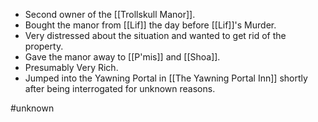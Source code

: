 - Second owner of the [[Trollskull Manor]].
- Bought the manor from [[Lif]] the day before [[Lif]]'s Murder.
- Very distressed about the situation and wanted to get rid of the property.
- Gave the manor away to [[P'mis]] and [[Shoa]].
- Presumably Very Rich.
- Jumped into the Yawning Portal in [[The Yawning Portal Inn]] shortly after being interrogated for unknown reasons.

#unknown
